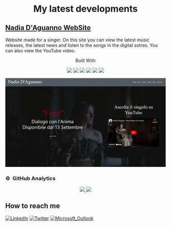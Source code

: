 

<h1 align="center"> My latest developments

## <a href="https://www.nadiadaguanno.com" >Nadia D'Aguanno WebSite</a> 
Website made for a singer. On this site you can view the latest music releases, the latest news and listen to the songs in the digital sotres. You can also view the YouTube video.
 <p align = "center">
 Built With 
 </p>
 
 
 <p align="center">
  
  <img src="https://img.shields.io/badge/Bootstrap-563D7C?style=for-the-badge&logo=bootstrap&logoColor=white">
  <img src="https://img.shields.io/badge/HTML5-E34F26?style=for-the-badge&logo=html5&logoColor=white"> 
  <img src="https://img.shields.io/badge/CSS3-1572B6?style=for-the-badge&logo=css3&logoColor=white"> 
  <img src="https://img.shields.io/badge/JavaScript-323330?style=for-the-badge&logo=javascript&logoColor=F7DF1E">
  <img src="https://img.shields.io/badge/PHP-777BB4?style=for-the-badge&logo=php&logoColor=white">
  <img src="https://img.shields.io/badge/MySQL-00000F?style=for-the-badge&logo=mysql&logoColor=white">
  </p>
 
[![Product Name Screen Shot][product-screenshot]](https://www.nadiadaguanno.com)
 
 ### ⚙️ &nbsp;GitHub Analytics

<p align="center">
<a href="https://github.com/AndreaDagg">
  <img height="180em" src="https://github-readme-stats-eight-theta.vercel.app/api?username=AndreaDagg&show_icons=true&theme=dark&include_all_commits=true&count_private=true"/>
  <img height="180em" src="https://github-readme-stats-eight-theta.vercel.app/api/top-langs/?username=AndreaDagg&layout=compact&langs_count=8&theme=dark"/>
</a>
</p>
 
## How to reach me
[![LinkedIn][linkedin-shield]][linkedin-url]
[![Twitter][twitter-shield]][twitter-url]
[![Microsoft_Outlook][mail-shield]][mail-url]


<!--
**AndreaDagg/AndreaDagg** is a ✨ _special_ ✨ repository because its `README.md` (this file) appears on your GitHub profile. -->

<!--
![](https://github-readme-stats.vercel.app/api/top-langs/?username=AndreaDagg&show_icons=true&theme=radical)
![](https://github-readme-stats.vercel.app/api?username=AndreaDagg&count_private=true&show_icons=true&theme=radical)
-->
<!-- MARKDOWN LINKS & IMAGES -->
<!-- https://www.markdownguide.org/basic-syntax/#reference-style-links -->

[linkedin-shield]: https://img.shields.io/badge/LinkedIn-0077B5?style=for-the-badge&logo=linkedin&logoColor=white
[linkedin-url]:    https://www.linkedin.com/in/andreadaguanno/
[twitter-shield]:  https://img.shields.io/badge/Twitter-1DA1F2?style=for-the-badge&logo=twitter&logoColor=white
[twitter-url]:     https://twitter.com/andrea__dagg
[mail-shield]:     https://img.shields.io/badge/Microsoft_Outlook-0078D4?style=for-the-badge&logo=microsoft-outlook&logoColor=white
[mail-url]:        mailto:daguannoandrea@outlook.com

[product-screenshot]: images/N.V.2.png
